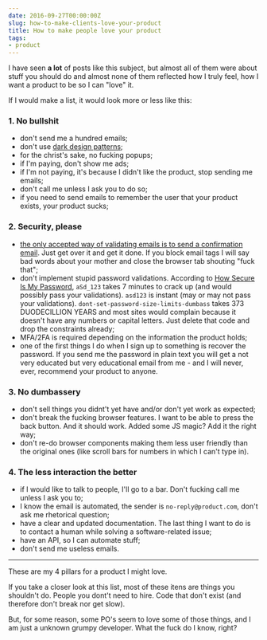 ```yaml
---
date: 2016-09-27T00:00:00Z
slug: how-to-make-clients-love-your-product
title: How to make people love your product
tags:
- product
---
```


I have seen **a lot** of posts like this subject, but almost all of them were
about stuff you should do and almost none of them reflected how I
truly feel, how I want a product to be so I can "love" it.

<!--more-->

If I would make a list, it would look more or less like this:

### 1. No bullshit

- don't send me a hundred emails;
- don't use [dark design patterns](http://darkpatterns.org/);
- for the christ's sake, no fucking popups;
- if I'm paying, don't show me ads;
- if I'm not paying, it's because I didn't like the product, stop sending me
  emails;
- don't call me unless I ask you to do so;
- if you need to send emails to remember the user that your product exists,
  your product sucks;

### 2. Security, please

- [the only accepted way of validating emails is to send a confirmation email](https://hackernoon.com/the-100-correct-way-to-validate-email-addresses-7c4818f24643).
  Just get over it and get it done. If you block email tags I will say bad words
  about your mother and close the browser tab shouting "fuck that";
- don't implement stupid password validations. According to
  [How Secure Is My Password](https://howsecureismypassword.net/),
  `aSd_123` takes 7 minutes to crack up (and would possibly pass your validations).
  `asd123` is instant (may or may not pass your validations).
  `dont-set-password-size-limits-dumbass` takes 373 DUODECILLION YEARS and most
  sites would complain because it doesn't have any numbers or capital letters.
  Just delete that code and drop the constraints already;
- MFA/2FA is required depending on the information the product holds;
- one of the first things I do when I sign up to something is recover the
  password. If you send me the password in plain text you will get a not very
  educated but very educational email from me - and I will never, ever,
  recommend your product to anyone.

### 3. No dumbassery

- don't sell things you didnt't yet have and/or don't yet work as expected;
- don't break the fucking browser features. I want to be able to press the
  back button. And it should work. Added some JS magic? Add it the right way;
- don't re-do browser components making them less user friendly than the
  original ones (like scroll bars for numbers in which I can't type in).

### 4. The less interaction the better

- if I would like to talk to people, I'll go to a bar. Don't fucking call me
  unless I ask you to;
- I know the email is automated, the sender is `no-reply@product.com`,
  don't ask me rhetorical question;
- have a clear and updated documentation. The last thing I want to
  do is to contact a human while solving a software-related issue;
- have an API, so I can automate stuff;
- don't send me useless emails.

---

These are my 4 pillars for a product I might love.

If you take a closer look at this list, most of these itens are things you
shouldn't do. People you dont't need to hire. Code that don't exist
(and therefore don't break nor get slow).

But, for some reason, some PO's seem to love some of those things,
and I am just a unknown grumpy developer. What the fuck do I know, right?

